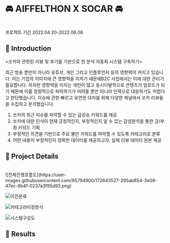 # :oncoming_automobile: AIFFELTHON X SOCAR :oncoming_automobile:
<br>
프로젝트 기간
2022.04.20-2022.06.08

## :vertical_traffic_light: Introduction
<쏘카와 관련된 리뷰 및 후기를 기반으로 한 분석 자동화 시스템 구축하기>

최근 방송 뿐만이 아니라 유튜브, 개인 그리고 인플루언서 등의 영향력이 커지고 있습니다. 이는 기업의 이미지에 큰 영향력을 끼치기 때문에B2C 사업에서는 이에 대한 관리가 필요합니다.
하지만 영향력을 미치는 개인이 많고 동시다발적으로 콘텐츠가 업로드가 되기 때문에 이를 정량적으로 파악하기가 어려울 뿐만 아니라 인력으로 대응하기도 어렵다고 판단했습니다.
이슈에 관한 빠르고 유연한 대처를 위해  다양한 채널에서 쏘카 리뷰들을 수집하고 분석했습니다.

1.	쏘카의 최근 이슈를 파악할 수 있는 급상승 키워드를 제공
2.	쏘카에 대한 인식이 현재 긍정적인지, 부정적인지 알 수 있는 감성분석을 통한 긍/부정 키워드 기획
3.	부정적인 의견을 기반으로 주요 불만 키워드를 파악할 수 있도록 카테고리로 분류
4.	어떤 내용이 부정적인지 정확한 데이터를 제공하고자, 실제 리뷰 데이터 원본 제공

## 🏃 Project Details
<br>
![전체진행흐름도](https://user-images.githubusercontent.com/85794900/172643527-295ab654-3e09-47ec-9b4f-0237a3f95d93.png)

![이진분류](https://user-images.githubusercontent.com/85794900/172643828-f8b1bda9-a01f-41d4-91fd-7c4b0f87044e.png)

![카테고라이징방식](https://user-images.githubusercontent.com/85794900/172645592-68f9043c-63a9-4897-84de-2b43b10c0fd6.png)

![시스템구성도](https://user-images.githubusercontent.com/85794900/172646059-7952dabb-6584-4011-816f-100a306a4de8.png)




## :raising_hand: Results


